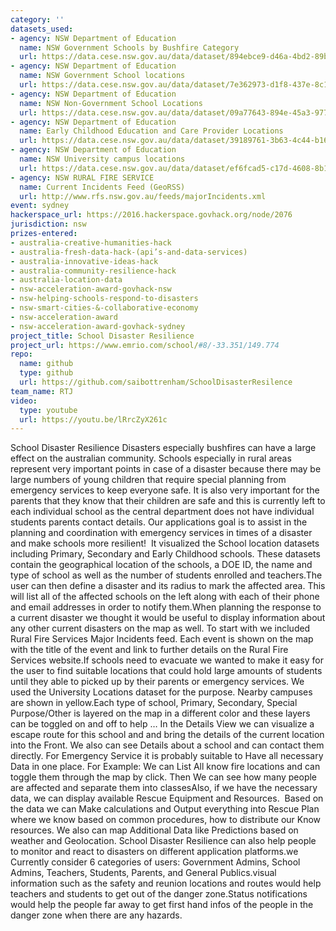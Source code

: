 ```yaml
---
category: ''
datasets_used:
- agency: NSW Department of Education
  name: NSW Government Schools by Bushfire Category
  url: https://data.cese.nsw.gov.au/data/dataset/894ebce9-d46a-4bd2-89be-6379f997208a
- agency: NSW Department of Education
  name: NSW Government School locations
  url: https://data.cese.nsw.gov.au/data/dataset/7e362973-d1f8-437e-8c19-6e8b72a21d2e
- agency: NSW Department of Education
  name: NSW Non-Government School Locations
  url: https://data.cese.nsw.gov.au/data/dataset/09a77643-894e-45a3-9774-d17a5ffeb2c5
- agency: NSW Department of Education
  name: Early Childhood Education and Care Provider Locations
  url: https://data.cese.nsw.gov.au/data/dataset/39189761-3b63-4c44-b161-85b2ecd7029e
- agency: NSW Department of Education
  name: NSW University campus locations
  url: https://data.cese.nsw.gov.au/data/dataset/ef6fcad5-c17d-4608-8b1b-578b09f2d7e6
- agency: NSW RURAL FIRE SERVICE
  name: Current Incidents Feed (GeoRSS)
  url: http://www.rfs.nsw.gov.au/feeds/majorIncidents.xml
event: sydney
hackerspace_url: https://2016.hackerspace.govhack.org/node/2076
jurisdiction: nsw
prizes-entered:
- australia-creative-humanities-hack
- australia-fresh-data-hack-(api’s-and-data-services)
- australia-innovative-ideas-hack
- australia-community-resilience-hack
- australia-location-data
- nsw-acceleration-award-govhack-nsw
- nsw-helping-schools-respond-to-disasters
- nsw-smart-cities-&-collaborative-economy
- nsw-acceleration-award
- nsw-acceleration-award-govhack-sydney
project_title: School Disaster Resilience
project_url: https://www.emrio.com/school/#8/-33.351/149.774
repo:
  name: github
  type: github
  url: https://github.com/saibottrenham/SchoolDisasterResilence
team_name: RTJ
video:
  type: youtube
  url: https://youtu.be/lRrcZyX261c
---
```


School Disaster Resilience
Disasters especially bushfires can have a large effect on the australian community. Schools especially in rural areas represent very important points in case of a disaster because there may be large numbers of young children that require special planning from emergency services to keep everyone safe. It is also very important for the parents that they know that their children are safe and this is currently left to each individual school as the central department does not have individual students parents contact details.
Our applications goal is to assist in the planning and coordination with emergency services in times of a disaster and make schools more resilient! 
It visualized the School location datasets including Primary, Secondary and Early Childhood schools. These datasets contain the geographical location of the schools, a DOE ID, the name and type of school as well as the number of students enrolled and teachers.The user can then define a disaster and its radius to mark the affected area. This will list all of the affected schools on the left along with each of their phone and email addresses in order to notify them.When planning the response to a current disaster we thought it would be useful to display information about any other current disasters on the map as well. To start with we included Rural Fire Services Major Incidents feed. Each event is shown on the map with the title of the event and link to further details on the Rural Fire Services website.If schools need to evacuate we wanted to make it easy for the user to find suitable locations that could hold large amounts of students until they able to picked up by their parents or emergency services. We used the University Locations dataset for the purpose. Nearby campuses are shown in yellow.Each type of school, Primary, Secondary, Special Purpose/Other is layered on the map in a different color and these layers can be toggled on and off to help …
In the Details View we can visualize a escape route for this school and and bring the details of the current location into the Front. We also can see Details about a school and can contact them directly.
For Emergency Service it is probably suitable to Have all necessary Data in one place. For Example: We can List All know fire locations and can toggle them through the map by click. Then We can see how many people are affected and separate them into classesAlso, if we have the necessary data, we can display available Rescue Equipment and Resources. 
Based on the data we can Make calculations and Output everything into Rescue Plan where we know based on common procedures, how to distribute our Know resources. We also can map Additional Data like Predictions based on weather and Geolocation. School Disaster Resilience can also help people to monitor and react to disasters on different application platforms.we Currently consider 6 categories of users: Government Admins, School Admins, Teachers, Students, Parents, and General Publics.visual information such as the safety and reunion locations and routes would help teachers and students to get out of the danger zone.Status notifications would help the people far away to get first hand infos of the people in the danger zone when there are any hazards.